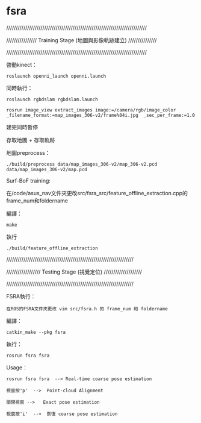 # fsra

//////////////////////////////////////////////////////////////////////////

//////////////// Training Stage (地圖與影像軌跡建立) ///////////////

//////////////////////////////////////////////////////////////////////////

啓動kinect：

    roslaunch openni_launch openni.launch
    
同時執行：

	roslaunch rgbdslam rgbdslam.launch
	
	rosrun image_view extract_images image:=/camera/rgb/image_color _filename_format:=map_images_306-v2/frame%04i.jpg  _sec_per_frame:=1.0
	
建完同時暫停

存取地圖 + 存取軌跡

地圖preprocess：

	./build/preprocess data/map_images_306-v2/map_306-v2.pcd data/map_images_306-v2/map.pcd
Surf-BoF training:

在/code/asus_nav文件夾更改src/fsra_src/feature_offline_extraction.cpp的frame_num和foldername

編譯：

	make
	
執行

	./build/feature_offline_extraction
	
///////////////////////////////////////////////////////////////////

////////////////// Testing Stage (視覺定位) ////////////////////

///////////////////////////////////////////////////////////////////

FSRA執行：

	在ROS的FSRA文件夾更改 vim src/fsra.h 的 frame_num 和 foldername

編譯：

	catkin_make --pkg fsra

執行：

	rosrun fsra fsra

Usage：

	rosrun fsra fsra  --> Real-time coarse pose estimation

	視窗按'p'  -->  Point-cloud Alignment

	關閉視窗 -->   Exact pose estimation 

	視窗按'i'  -->  恢復 coarse pose estimation
